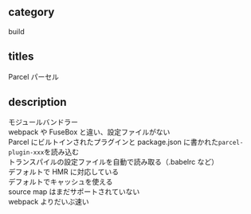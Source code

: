 ## category

build

## titles

Parcel
パーセル

## description

モジュールバンドラー  
webpack や FuseBox と違い、設定ファイルがない  
Parcel にビルトインされたプラグインと package.json に書かれた`parcel-plugin-xxx`を読み込む  
トランスパイルの設定ファイルを自動で読み取る（.babelrc など）  
デフォルトで HMR に対応している  
デフォルトでキャッシュを使える  
source map はまだサポートされていない  
webpack よりだいぶ速い
